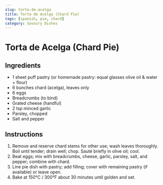 ```yaml
---
slug: torta-de-acelga
title: Torta de Acelga (Chard Pie)
tags: [spanish, pie, chard]
category: Savoury Dishes
---
```


# Torta de Acelga (Chard Pie)

## Ingredients

- 1 sheet puff pastry (or homemade pastry: equal glasses olive oil & water + flour)
- 6 bunches chard (acelga), leaves only
- 6 eggs
- Breadcrumbs (to bind)
- Grated cheese (handful)
- 2 tsp minced garlic
- Parsley, chopped
- Salt and pepper

## Instructions

1. Remove and reserve chard stems for other use; wash leaves thoroughly. Boil until tender; drain well; chop. Sauté briefly in olive oil; cool.
2. Beat eggs; mix with breadcrumbs, cheese, garlic, parsley, salt, and pepper; combine with chard.
3. Line pie dish with pastry; add filling; cover with remaining pastry (if available) or leave open.
4. Bake at 150°C / 300°F about 30 minutes until golden and set.
